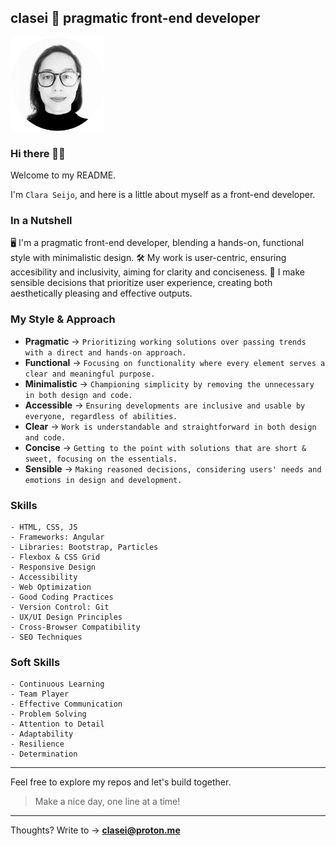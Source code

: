 ## clasei 🚀 pragmatic front-end developer

[<img src="cla_sei_profile_pic_bw_circle.png" alt="clasei profile pic" width="150"/>](https://github.com/clasei/)

### Hi there 👋🏾 

Welcome to my README.

I'm ```Clara Seijo```, and here is a little about myself as a front-end developer.

### In a Nutshell

🖥️ I'm a pragmatic front-end developer, blending a hands-on, functional style with minimalistic design. 
🛠️ My work is user-centric, ensuring accesibility and inclusivity, aiming for clarity and conciseness. 
🎯 I make sensible decisions that prioritize user experience, creating both aesthetically pleasing and effective outputs.

### My Style & Approach

- **Pragmatic** → 
```Prioritizing working solutions over passing trends with a direct and hands-on approach.```          
- **Functional** → 
```Focusing on functionality where every element serves a clear and meaningful purpose.```             
- **Minimalistic** → 
```Championing simplicity by removing the unnecessary in both design and code.```                      
- **Accessible** → 
```Ensuring developments are inclusive and usable by everyone, regardless of abilities.```             
- **Clear** → 
```Work is understandable and straightforward in both design and code.```                              
- **Concise** → 
```Getting to the point with solutions that are short & sweet, focusing on the essentials.```          
- **Sensible** → 
```Making reasoned decisions, considering users' needs and emotions in design and development.```  


### Skills

```
- HTML, CSS, JS
- Frameworks: Angular
- Libraries: Bootstrap, Particles
- Flexbox & CSS Grid
- Responsive Design
- Accessibility
- Web Optimization
- Good Coding Practices
- Version Control: Git
- UX/UI Design Principles
- Cross-Browser Compatibility
- SEO Techniques
```

### Soft Skills

```
- Continuous Learning
- Team Player
- Effective Communication
- Problem Solving
- Attention to Detail
- Adaptability
- Resilience
- Determination
```

---

Feel free to explore my repos and let's build together. 

> Make a nice day, one line at a time!

---

Thoughts? Write to → [**clasei@proton.me**](mailto:clasei@proton.me)
